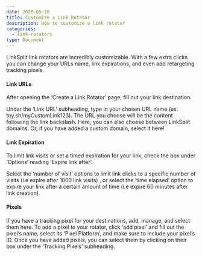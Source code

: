 ```yaml
---
date: 2020-05-10
title: Customize a Link Rotator
description: How to customize a link rotator
categories:
  - link-rotators
type: Document
---
```


LinkSplit link rotators are incredibly customizable. With a few extra clicks you can change your URLs name, link expirations, and even add retargeting tracking pixels.

#### Link URLs

After opening the ‘Create a Link Rotator’ page, fill out your link destination.

Under the ‘Link URL’ subheading, type in your chosen URL name (ex. tny.sh/myCustomLink123). The URL you choose will be the content following the link backslash. Here, you can also choose between LinkSplit domains. Or, if you have added a custom domain, select it here!

#### Link Expiration

To limit link visits or set a timed expiration for your link, check the box under ‘Options’ reading ‘Expire link after’.

Select the ‘number of visit’ options to limit link clicks to a specific number of visits (i.e expire after 1000 link visits) , or select the ‘time elapsed’ option to expire your link after a certain amount of time (i.e expire 60 minutes after link creation).

#### Pixels

If you have a tracking pixel for your destinations, add, manage, and select them here. 
To add a pixel to your rotator, click ‘add pixel’ and fill out the pixel’s name, select its ‘Pixel Platform’, and make sure to include your pixel’s ID. Once you have added pixels, you can select them by clicking on their box under the ‘Tracking Pixels’ subheading.

